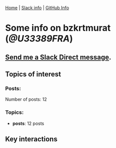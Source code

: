 [Home](https://kelu124.github.io/echommunity/) | [Slack info](https://kelu124.github.io/echommunity/) | [GitHub Info](https://kelu124.github.io/echommunity/github.html)

# Some info on __bzkrtmurat__ (_@U33389FRA_)


## [Send me a Slack Direct message](https://echopen.slack.com/messages/@bzkrtmurat/).

## Topics of interest

### Posts: 

Number of posts: 12

### Topics:

* __posts__: 12 posts

## Key interactions 

